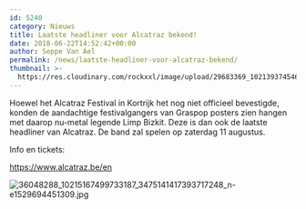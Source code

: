 ```yaml
---
id: 5240
category: Nieuws
title: Laatste headliner voor Alcatraz bekend!
date: 2018-06-22T14:52:42+00:00
author: Seppe Van Ael
permalink: /news/laatste-headliner-voor-alcatraz-bekend/
thumbnail: >-
  https://res.cloudinary.com/rockxxl/image/upload/29683369_10213937454643249_177580843101847552_n.jpg
---
```

Hoewel het Alcatraz Festival in Kortrijk het nog niet officieel bevestigde, konden de aandachtige festivalgangers van Graspop posters zien hangen met daarop nu-metal legende Limp Bizkit. Deze is dan ook de laatste headliner van Alcatraz. De band zal spelen op zaterdag 11 augustus.

Info en tickets:

<https://www.alcatraz.be/en>

![36048288_10215167499733187_3475141417393717248_n-e1529694451309.jpg](https://res.cloudinary.com/rockxxl/image/upload/36048288_10215167499733187_3475141417393717248_n-e1529694451309.jpg)
